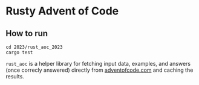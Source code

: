 # Rusty Advent of Code

## How to run

```shell
cd 2023/rust_aoc_2023
cargo test
```

`rust_aoc` is a helper library for fetching input data, examples, and answers (once correcly answered) directly from [adventofcode.com](https://adventofcode.com) and caching the results.
